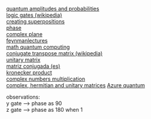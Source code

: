 [quantum amplitudes and probabilities](https://towardsdatascience.com/quantum-amplitudes-and-probabilities-b49a6969b0b9)\
[logic gates (wikipedia)](https://en.wikipedia.org/wiki/Quantum_logic_gate)\
[creating superpositions](https://quantum-computing.ibm.com/composer/docs/iqx/guide/creating-superpositions)\
[phase](
https://en.wikipedia.org/wiki/File:Phase_shifter_using_IQ_modulator.gif)\
[complex plane](https://en.wikipedia.org/wiki/Complex_plane)\
[feynmanlectures](https://www.feynmanlectures.caltech.edu/)\
[math quantum computing](https://towardsdatascience.com/explaining-the-math-of-a-quantum-circuit-for-the-non-mathematician-79abf345c508)\
[conjugate transpose matrix (wikipedia)](https://en.wikipedia.org/wiki/Conjugate_transpose)\
[unitary matrix](https://mathworld.wolfram.com/UnitaryMatrix.html)\
[matriz conjugada (es)](https://youtu.be/w4SYkLpytSs)\
[kronecker product](https://mathworld.wolfram.com/KroneckerProduct.html)\
[complex numbers multiplication](https://www.khanacademy.org/math/algebra2/x2ec2f6f830c9fb89:complex/x2ec2f6f830c9fb89:complex-mul/a/multiplying-complex-numbers)\
[complex, hermitian and unitary matrices](https://youtu.be/DUuTx2nbizM)
[Azure quantum](https://learn.microsoft.com/pt-br/azure/quantum/)

observations:\
y gate --> phase as 90\
z gate --> phase as 180 when 1
